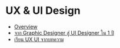 UX & UI Design
===

- [Overview](https://github.com/Knowledge-Dragons/web/blob/master/UX-UI/overview.md)
- [จาก Graphic Designer สู่ UI Designer ใน 1 ปี](https://github.com/Knowledge-Dragons/web/blob/master/UX-UI/graphic-designer.md)
- [เรียน UX UI จากบทความ](https://github.com/Knowledge-Dragons/web/blob/master/UX-UI/learn_from_aticles.md)

